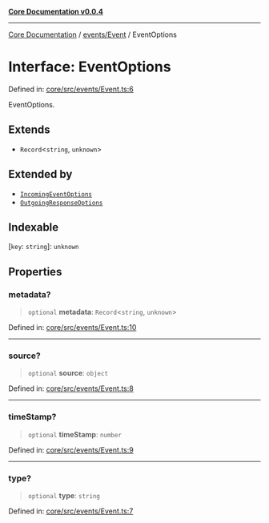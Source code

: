 [**Core Documentation v0.0.4**](../../../README.md)

***

[Core Documentation](../../../modules.md) / [events/Event](../README.md) / EventOptions

# Interface: EventOptions

Defined in: [core/src/events/Event.ts:6](https://github.com/stonemjs/core/blob/4b1b931e44a5db2600109fa7ae2a8b532ed77730/src/events/Event.ts#L6)

EventOptions.

## Extends

- `Record`\<`string`, `unknown`\>

## Extended by

- [`IncomingEventOptions`](../../IncomingEvent/interfaces/IncomingEventOptions.md)
- [`OutgoingResponseOptions`](../../OutgoingResponse/interfaces/OutgoingResponseOptions.md)

## Indexable

\[`key`: `string`\]: `unknown`

## Properties

### metadata?

> `optional` **metadata**: `Record`\<`string`, `unknown`\>

Defined in: [core/src/events/Event.ts:10](https://github.com/stonemjs/core/blob/4b1b931e44a5db2600109fa7ae2a8b532ed77730/src/events/Event.ts#L10)

***

### source?

> `optional` **source**: `object`

Defined in: [core/src/events/Event.ts:8](https://github.com/stonemjs/core/blob/4b1b931e44a5db2600109fa7ae2a8b532ed77730/src/events/Event.ts#L8)

***

### timeStamp?

> `optional` **timeStamp**: `number`

Defined in: [core/src/events/Event.ts:9](https://github.com/stonemjs/core/blob/4b1b931e44a5db2600109fa7ae2a8b532ed77730/src/events/Event.ts#L9)

***

### type?

> `optional` **type**: `string`

Defined in: [core/src/events/Event.ts:7](https://github.com/stonemjs/core/blob/4b1b931e44a5db2600109fa7ae2a8b532ed77730/src/events/Event.ts#L7)
